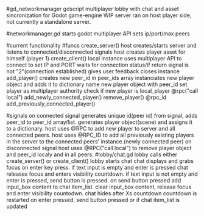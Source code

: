 #gd_networkmanager
	gdscript multiplayer lobby with chat and asset sincronization for Godot game-engine WIP
	server ran on host player side, not currently a standalone server.


#networkmanager.gd
	starts godot multiplayer API
	sets ip/port/max peers

#current functionality
	#funcs
		create_server()
		host creates/starts server and listens to connected/disconnected signals
		host creates player asset for himself (player 1)
		create_client()
	local instance uses multiplayer API to connect to set IP and PORT
		waits for connection status/if return signal is not "2"(connection established)
			gives user feedback
			closes instance
		add_player()
			creates new peer_id in peer_ids array
			instanciates new player object and adds it to dictionary
			name new player object with peer_id
			set player as multiplayer authority
			check if new player is local_player
		@rpc("call local")
			add_newly_connected_player()
			remove_player()
		@rpc_id
			add_previously_connected_player()

#signals
	on connected signal
		generates unique id(peer id) from signal, adds peer_id to peer_id array/list.
		generates player object(scene) and assigns it to a dictionary.
		host uses @RPC to add new player to server and all connected peers.
		host uses @RPC_ID to add all previously existing players in the server to the connected peers' instance.(newly connected peer)
	on disconnected signal
		host uses @RPC("call local") to remove player object and peer_id localy and in all peers.
#lobby/chat.gd
	lobby calls either create_server() or create_client()
	lobby starts chat
	chat displays and grabs focus on enter key press.
		if text input is empty and enter is pressed chat releases focus and enters visibility countdown.
		if text input is not empty and enter is pressed, send button is pressed.
	on send button pressed add input_box content to chat item_list. clear input_box content, release focus and enter visibility countodwn.
	chat hides after Xs countdown
	countdown is restarted on enter pressed, send button pressed or if chat item_list is updated
